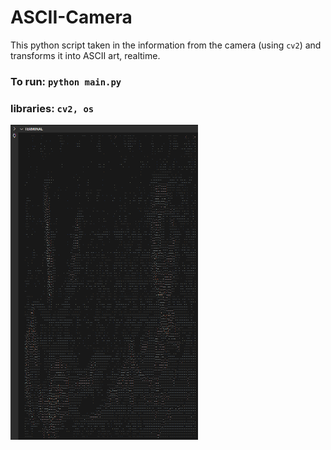# ASCII-Camera
This python script taken in the information from the camera (using ```cv2```) and transforms it into ASCII art, realtime.
### To run: ```python main.py```
### libraries: ```cv2, os```
<img src="Pic.png" alt="Me" width="300">
